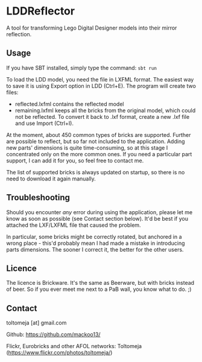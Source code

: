 # LDDReflector
A tool for transforming Lego Digital Designer models into their mirror reflection.

## Usage
If you have SBT installed, simply type the command:
`sbt run`

To load the LDD model, you need the file in LXFML format. The easiest way to save it is using Export option in LDD (Ctrl+E).
The program will create two files:
* reflected.lxfml contains the reflected model
* remaining.lxfml keeps all the bricks from the original model, which could not be reflected.
To convert it back to .lxf format, create a new .lxf file and use Import (Ctrl+I).

At the moment, about 450 common types of bricks are supported. Further are possible to reflect, but so far not included to the application.
Adding new parts' dimensions is quite time-consuming, so at this stage I concentrated only on the more common ones.
If you need a particular part support, I can add it for you, so feel free to contact me.

The list of supported bricks is always updated on startup, so there is no need to download it again manually.

## Troubleshooting
Should you encounter *any* error during using the application, please let me know as soon as possible (see Contact section below).
It'd be best if you attached the LXF/LXFML file that caused the problem.

In particular, some bricks might be correctly rotated, but anchored in a wrong place - this'd probably mean I had made a mistake in introducing parts dimensions.
The sooner I correct it, the better for the other users.

## Licence
The licence is Brickware. It's the same as Beerware, but with bricks instead of beer.
So if you ever meet me next to a PaB wall, you know what to do. ;)

## Contact
toltomeja [at] gmail.com

Github: https://github.com/mackoo13/

Flickr, Eurobricks and other AFOL networks: Toltomeja (https://www.flickr.com/photos/toltomeja/)
